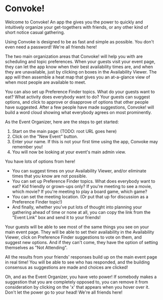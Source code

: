 # Convoke!

Welcome to Convoke! An app the gives you the power to quickly and intuitively organize your get-togethers with friends, or any other kind of short notice casual gathering.

Using Convoke is designed to be as fast and simple as possible. You don't even need a password! We're all friends here!

The two main organization areas that Convoke! will help you with are scheduling and topic preferences. When your guests visit your event page, they can let the app know when their best availability times are, and when they are unavailable, just by clicking on boxes in the Availability Viewer. The app will then assemble a heat map that gives you an at-a-glance view of when most people are available to meet.

You can also set up Preference Finder topics. What do your guests want to eat? What activity does everybody want to do? Your guests can suggest options, and click to approve or disapprove of options that other people have suggested. After a few people have made suggestions, Convoke! will build a word cloud showing what everybody agrees on most prominently.

As the Event Organizer, here are the steps to get started:

1. Start on the main page: (TODO: root URL goes here)
1. Click on the "New Event" button.
1. Enter your name. If this is not your first time using the app, Convoke may remember you!
1. You will now be looking at your event's main admin view.

You have lots of options from here!
- You can suggest times on your Availability Viewer, and/or eliminate times that you know are not possible.
- You can set up Preference Finder topics. What does everybody want to eat? Kid friendly or grown-ups only? If you're meeting to see a movie, which movie? If you're meeting to play a board game, which game?
- You can set the meeting location. (Or put that up for discussion as a Preference Finder topic!)
- And finally, whether you've put lots of thought into planning your gathering ahead of time or none at all, you can copy the link from the "Event Link" box and send it to your friends!

Your guests will be able to see most of the same things you see on your main event page. They will be able to set their availability in the Availability Viewer, click on Preference Finder suggestions to vote on them, and suggest new options. And if they can't come, they have the option of setting themselves as "Not Attending".

All the results from your friends' responses build up on the main event page in real time! You will be able to see who has responded, and the building consensus as suggestions are made and choices are clicked!

Oh, and as the Event Organizer, you have veto power! If somebody makes a suggestion that you are completely opposed to, you can remove it from consideration by clicking on the 'x' that appears when you hover over it. Don't let the power go to your head! We're all friends here!
